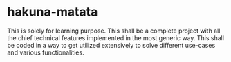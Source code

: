 # hakuna-matata
This is solely for learning purpose. This shall be a complete project with all the chief technical features implemented in the most generic way. This shall be coded in a way to get utilized extensively to solve different use-cases and various functionalities.
